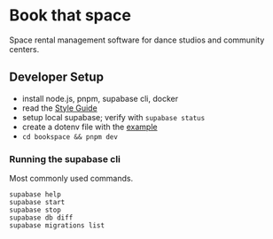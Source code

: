 # Book that space

Space rental management software for dance studios and community centers.

## Developer Setup

- install node.js, pnpm, supabase cli, docker
- read the [Style Guide](style_guide.md)
- setup local supabase; verify with `supabase status`
- create a dotenv file with the [example](bookspace/.env.example)
- `cd bookspace && pnpm dev`

### Running the supabase cli

Most commonly used commands.

```
supabase help
supabase start
supabase stop
supabase db diff
supabase migrations list
```
